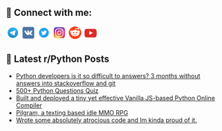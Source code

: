 ## 🔎 Connect with me:
[<img src="https://github.com/bullbesh/bullbesh/blob/main/images/Telegram.png" width="32" height="32" />](https://t.me/bullbesh)
[<img src="https://github.com/bullbesh/bullbesh/blob/main/images/VK.png" width="32" height="32" />](https://vk.com/bullbesh)
[<img src="https://github.com/bullbesh/bullbesh/blob/main/images/Twitter.png" width="32" height="32" />](https://twitter.com/bullbesh1)
[<img src="https://github.com/bullbesh/bullbesh/blob/main/images/Instagram.png" width="32" height="32" />](https://www.instagram.com/bullbesh)
[<img src="https://github.com/bullbesh/bullbesh/blob/main/images/Reddit.png" width="32" height="32" />](https://www.reddit.com/user/bullbesh)
[<img src="https://github.com/bullbesh/bullbesh/blob/main/images/YouTube.png" width="32" height="32" />](https://www.youtube.com/channel/UCtfjRs6uzgq5mfm8S06WTcg)

## 📕 Latest r/Python Posts
<!-- BLOG-POST-LIST:START -->
- [Python developers is it so difficult to answers? 3 months without answers into stackoverflow and git](https://www.reddit.com/r/Python/comments/1e8tdk0/python_developers_is_it_so_difficult_to_answers_3/)
- [500+ Python Questions Quiz](https://www.reddit.com/r/Python/comments/1e8ry4p/500_python_questions_quiz/)
- [Built and deployed a tiny yet effective Vanilla JS-based Python Online Compiler](https://www.reddit.com/r/Python/comments/1e8qoxa/built_and_deployed_a_tiny_yet_effective_vanilla/)
- [Pilgram, a texting based idle MMO RPG](https://www.reddit.com/r/Python/comments/1e8pt2b/pilgram_a_texting_based_idle_mmo_rpg/)
- [Wrote some absolutely atrocious code and Im kinda proud of it.](https://www.reddit.com/r/Python/comments/1e8p16u/wrote_some_absolutely_atrocious_code_and_im_kinda/)
<!-- BLOG-POST-LIST:END -->
